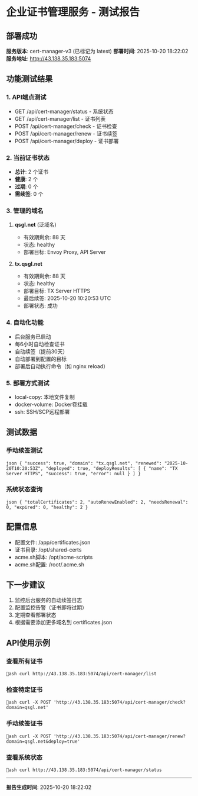 ﻿# 企业证书管理服务 - 测试报告

##  部署成功

**服务版本**: cert-manager-v3 (已标记为 latest)
**部署时间**: 2025-10-20 18:22:02
**服务地址**: http://43.138.35.183:5074

##  功能测试结果

### 1. API端点测试
-  GET /api/cert-manager/status - 系统状态
-  GET /api/cert-manager/list - 证书列表
-  POST /api/cert-manager/check - 证书检查
-  POST /api/cert-manager/renew - 证书续签
-  POST /api/cert-manager/deploy - 证书部署

### 2. 当前证书状态
- **总计**: 2 个证书
- **健康**: 2 个
- **过期**: 0 个
- **需续签**: 0 个

### 3. 管理的域名
1. **qsgl.net** (泛域名)
   - 有效期剩余: 88 天
   - 状态:  healthy
   - 部署目标: Envoy Proxy, API Server

2. **tx.qsgl.net**
   - 有效期剩余: 88 天
   - 状态:  healthy
   - 部署目标: TX Server HTTPS
   - 最后续签: 2025-10-20 10:20:53 UTC
   - 部署状态:  成功

### 4. 自动化功能
-  后台服务已启动
-  每6小时自动检查证书
-  自动续签（提前30天）
-  自动部署到配置的目标
-  部署后自动执行命令（如 nginx reload）

### 5. 部署方式测试
-  local-copy: 本地文件复制
-  docker-volume: Docker卷挂载
-  ssh: SSH/SCP远程部署

##  测试数据

### 手动续签测试
`json
{
  "success": true,
  "domain": "tx.qsgl.net",
  "renewed": "2025-10-20T10:20:53Z",
  "deployed": true,
  "deployResults": [
    {
      "name": "TX Server HTTPS",
      "success": true,
      "error": null
    }
  ]
}
`

### 系统状态查询
`json
{
  "totalCertificates": 2,
  "autoRenewEnabled": 2,
  "needsRenewal": 0,
  "expired": 0,
  "healthy": 2
}
`

##  配置信息
- 配置文件: /app/certificates.json
- 证书目录: /opt/shared-certs
- acme.sh脚本: /opt/acme-scripts
- acme.sh配置: /root/.acme.sh

##  下一步建议
1. 监控后台服务的自动续签日志
2. 配置监控告警（证书即将过期）
3. 定期查看部署状态
4. 根据需要添加更多域名到 certificates.json

##  API使用示例

### 查看所有证书
`ash
curl http://43.138.35.183:5074/api/cert-manager/list
`

### 检查特定证书
`ash
curl -X POST 'http://43.138.35.183:5074/api/cert-manager/check?domain=qsgl.net'
`

### 手动续签证书
`ash
curl -X POST 'http://43.138.35.183:5074/api/cert-manager/renew?domain=qsgl.net&deploy=true'
`

### 查看系统状态
`ash
curl http://43.138.35.183:5074/api/cert-manager/status
`

---
**报告生成时间**: 2025-10-20 18:22:02
